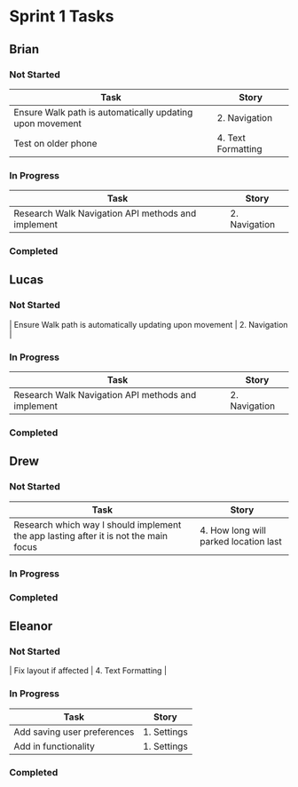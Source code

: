 # Sprint 1 Tasks

## Brian
### Not Started
| Task | Story |
| ---- | --- |
| Ensure Walk path is automatically updating upon movement | 2. Navigation |
| Test on older phone | 4. Text Formatting |
### In Progress
| Task | Story |
| ---- | --- |
| Research Walk Navigation API methods and implement | 2. Navigation |
### Completed

## Lucas
### Not Started
| Ensure Walk path is automatically updating upon movement | 2. Navigation |
### In Progress
| Task | Story |
| ---- | --- |
| Research Walk Navigation API methods and implement | 2. Navigation |
### Completed

## Drew
### Not Started
| Task | Story |
| ---- | --- |
| Research which way I should implement the app lasting after it is not the main focus | 4. How long will parked location last |
### In Progress
### Completed

## Eleanor
### Not Started
| Fix layout if affected | 4. Text Formatting |
### In Progress
| Task | Story |
| ---- | --- |
| Add saving user preferences | 1. Settings |
| Add in functionality | 1. Settings |

### Completed
